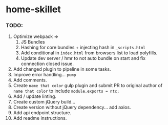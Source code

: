 # home-skillet

### TODO:

1. Optimize webpack =>
    1. JS Bundles
    1. Hashing for core bundles + injecting hash in `_scripts.html`
    1. Add conditional in `index.html` from browsers list to load polyfills.
    1. Update dev server / hmr to not auto bundle on start and fix connection closed issue.
1. Add changed plugin to pipeline in some tasks.
1. Improve error handling... `pump`
1. Add comments.
1. Create `name that color` gulp plugin and submit PR to original author of `name that color` to include `module.exports = ntc;`
1. Add / update linting.
1. Create custom jQuery build...
1. Create version without jQuery dependency... add axios. 
1. Add api endpoint structure.
1. Add readme instructions.
